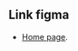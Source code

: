 ## Link figma

- [Home page](<https://www.figma.com/file/iBsxHAJFmE5QP8zMP6196i/Travel-Website-Landing-Page-(Community)?node-id=206%3A1422&t=fI43102CVoNkLuvE-0>).
